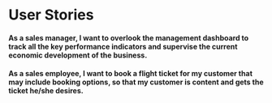 # User Stories

#### As a sales manager, I want to overlook the management dashboard to track all the key performance indicators and supervise the current economic development of the business.

#### As a sales employee, I want to book a flight ticket for my customer that may include booking options, so that my customer is content and gets the ticket he/she desires.

####
